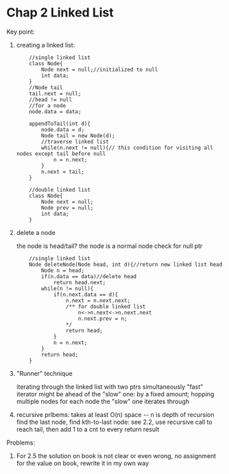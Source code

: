Chap 2 Linked List
===

Key point:

1. creating a linked list: 
	```
		//single linked list
		class Node{
			Node next = null;//initialized to null
			int data;
		}
		//Node tail 
		tail.next = null;
		//head != null
		//for a node
		node.data = data;
		
		appendToTail(int d){
			node.data = d;
			Node tail = new Node(d);
			//traverse linked list
			while(n.next != null){// this condition for visiting all nodes except tail before null
				n = n.next;
			}
			n.next = tail;
		}
		
		//double linked list
		class Node{
			Node next = null;
			Node prev = null;
			int data;
		}
	```
2. delete a node 
	
	the node is head/tail?
	the node is a normal node
	check for null ptr

	```
		//single linked list
		Node deleteNode(Node head, int d){//return new linked list head
			Node n = head;
			if(n.data == data)//delete head
				return head.next;
			while(n != null){
				if(n.next.data == d){
					n.next = n.next.next;
					/** for double linked list
						n<->n.next<->n.next.next
						n.next.prev = n;
					*/
					return head;
				}
				n = n.next;
			}
			return head;
		}
	```

3. "Runner" technique

	iterating through the linked list with two ptrs simultaneously
	"fast" iterator might be ahead of the "slow" one: by a fixed amount; hopping multiple nodes for each node the "slow" one iterates through
	
4. recursive prlbems:
	takes at least O(n) space -- n is depth of recursion
	find the last node, 
	find kth-to-last node: see 2.2, use recursive call to reach tail, then add 1 to a cnt to every return result
	
Problems:

1. For 2.5 the solution on book is not clear or even wrong, no assignment for the value on book, rewrite it in my own way 
